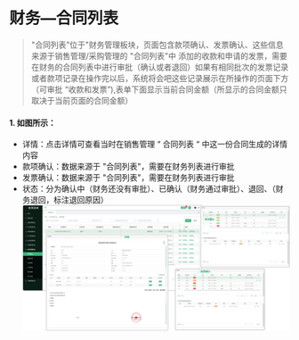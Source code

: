 # 财务—合同列表

> "合同列表”位于"财务管理板块，页面包含款项确认、发票确认、这些信息来源于销售管理/采购管理的 "合同列表"中 添加的收款和申请的发票，需要在财务的合同列表中进行审批（确认或者退回）如果有相同批次的发票记录或者款项记录在操作完以后，系统将会吧这些记录展示在所操作的页面下方（可审批 “收款和发票”),表单下面显示当前合同金额（所显示的合同金额只取决于当前页面的合同金额）

#### 1. 如图所示：
* 详情：点击详情可查看当时在销售管理 “ 合同列表 “ 中这一份合同生成的详情内容
* 款项确认：数据来源于 "合同列表"，需要在财务列表进行审批
* 发票确认：数据来源于 "合同列表"，需要在财务列表进行审批
* 状态：分为确认中（财务还没有审批）、已确认（财务通过审批）、退回、（财务退回，标注退回原因）
![如图所示](../file/cwht.png)

